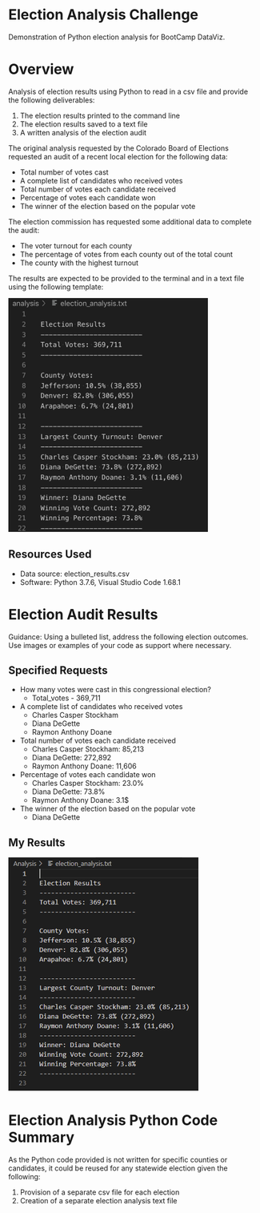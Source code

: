 # Election Analysis Challenge
Demonstration of Python election analysis for BootCamp DataViz. 

# Overview
Analysis of election results using Python to read in a csv file and provide the following deliverables: 
1. The election results printed to the command line
2. The election results saved to a text file
3. A written analysis of the election audit

The original analysis requested by the Colorado Board of Elections requested an audit of a recent local election for the following data: 
- Total number of votes cast
- A complete list of candidates who received votes
- Total number of votes each candidate received
- Percentage of votes each candidate won
- The winner of the election based on the popular vote

The election commission has requested some additional data to complete the audit:
- The voter turnout for each county
- The percentage of votes from each county out of the total count
- The county with the highest turnout

The results are expected to be provided to the terminal and in a text file using the following template: 

![Expected Output](./Images/election_results_1.png)

## Resources Used
- Data source: election_results.csv
- Software: Python 3.7.6, Visual Studio Code 1.68.1

# Election Audit Results
Guidance: Using a bulleted list, address the following election outcomes. Use images or examples of your code as support where necessary.

## Specified Requests
- How many votes were cast in this congressional election?
    - Total_votes - 369,711
- A complete list of candidates who received votes
    - Charles Casper Stockham
    - Diana DeGette
    - Raymon Anthony Doane
- Total number of votes each candidate received
    - Charles Casper Stockham: 85,213
    - Diana DeGette: 272,892
    - Raymon Anthony Doane: 11,606
- Percentage of votes each candidate won
    - Charles Casper Stockham: 23.0%
    - Diana DeGette: 73.8%
    - Raymon Anthony Doane: 3.1$
- The winner of the election based on the popular vote
    - Diana DeGette

## My Results
![My analysis](./Images/election_analasis_txt.png)

# Election Analysis Python Code Summary
As the Python code provided is not written for specific counties or candidates, it could be reused for any statewide election given the following: 
 1. Provision of a separate csv file for each election 
 2. Creation of a separate election analysis text file
